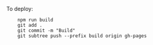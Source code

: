 To deploy:

        npm run build
        git add .
        git commit -m "Build"
        git subtree push --prefix build origin gh-pages
